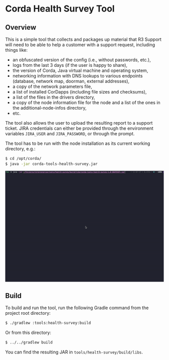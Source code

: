 # Corda Health Survey Tool


## Overview

This is a simple tool that collects and packages up material that R3 Support will need to be able to help a customer
with a support request, including things like:

 - an obfuscated version of the config (i.e., without passwords, etc.),
 - logs from the last 3 days (if the user is happy to share),
 - the version of Corda, Java virtual machine and operating system,
 - networking information with DNS lookups to various endpoints (database, network map, doorman, external addresses),
 - a copy of the network parameters file,
 - a list of installed CorDapps (including file sizes and checksums),
 - a list of the files in the drivers directory,
 - a copy of the node information file for the node and a list of the ones in the additional-node-infos directory,
 - etc.

The tool also allows the user to upload the resulting report to a support ticket. JIRA credentials can either be
provided through the environment variables `JIRA_USER` and `JIRA_PASSWORD`, or through the prompt.

The tool has to be run with the node installation as its current working directory, e.g.:

```bash
$ cd /opt/corda/
$ java -jar corda-tools-health-survey.jar
```

![tool-animation](tool-animation.gif)

## Build

To build and run the tool, run the following Gradle command from the project root directory:

```bash
$ ./gradlew :tools:health-survey:build
```

Or from this directory:

```bash
$ ../../gradlew build
```

You can find the resulting JAR in `tools/health-survey/build/libs`.